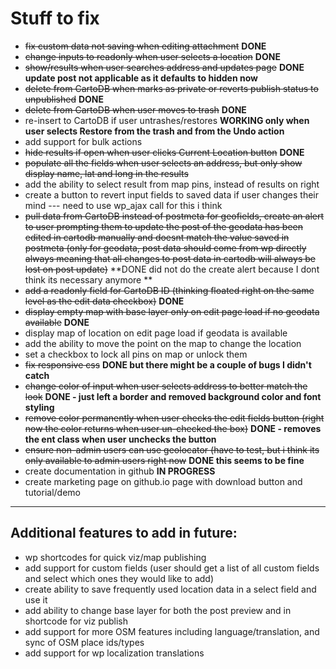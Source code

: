 # Stuff to fix
* ~~fix custom data not saving when editing attachment~~ **DONE**
* ~~change inputs to readonly when user selects a location~~ **DONE**
* ~~show/results when user searches address and updates page~~ **DONE update post not applicable as it defaults to hidden now**
* ~~delete from CartoDB when marks as private or reverts publish status to unpublished~~ **DONE**
* ~~delete from CartoDB when user moves to trash~~ **DONE**
* re-insert to CartoDB if user untrashes/restores **WORKING only when user selects Restore from the trash and from the Undo action**
* add support for bulk actions
* ~~hide results if open when user clicks Current Location button~~ **DONE**
* ~~populate all the fields when user selects an address, but only show display name, lat and long in the results~~
* add the ability to select result from map pins, instead of results on right
* create a button to revert input fields to saved data if user changes their mind --- need to use wp_ajax call for this i think
* ~~pull data from CartoDB instead of postmeta for geofields, create an alert to user prompting them to update the post of the geodata has been edited in cartodb manually and doesnt match the value saved in postmeta (only for geodata, post data should come from wp directly always meaning that all changes to post data in cartodb will always be lost on post update)~~ **DONE did not do the create alert because I dont think its necessary anymore **
* ~~add a readonly field for CartoDB ID (thinking floated right on the same level as the edit data checkbox)~~ **DONE**
* ~~display empty map with base layer only on edit page load if no geodata available~~ **DONE**
* display map of location on edit page load if geodata is available
* add the ability to move the point on the map to change the location
* set a checkbox to lock all pins on map or unlock them
* ~~fix responsive css~~ **DONE but there might be a couple of bugs I didn't catch**
* ~~change color of input when user selects address to better match the look~~ **DONE - just left a border and removed background color and font styling**
* ~~remove color permanently when user checks the edit fields button (right now the color returns when user un-checked the box)~~ **DONE - removes the ent class when user unchecks the button**
* ~~ensure non-admin users can use geolocator (have to test, but i think its only available to admin users right now~~ **DONE this seems to be fine**
* create documentation in github **IN PROGRESS**
* create marketing page on github.io page with download button and tutorial/demo


----
## Additional features to add in future:
* wp shortcodes for quick viz/map publishing
* add support for custom fields (user should get a list of all custom fields and select which ones they would like to add)
* create ability to save frequently used location data in a select field and use it
* add ability to change base layer for both the post preview and in shortcode for viz publish
* add support for more OSM features including language/translation, and sync of OSM place ids/types
* add support for wp localization translations
